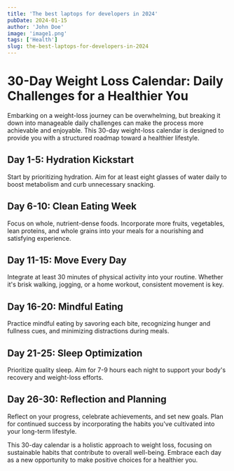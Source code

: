 ```yaml
---
title: 'The best laptops for developers in 2024'
pubDate: 2024-01-15
author: 'John Doe'
image: 'image1.png'
tags: ['Health']
slug: the-best-laptops-for-developers-in-2024
---
```

# 30-Day Weight Loss Calendar: Daily Challenges for a Healthier You

Embarking on a weight-loss journey can be overwhelming, but breaking it down into manageable daily challenges can make the process more achievable and enjoyable. This 30-day weight-loss calendar is designed to provide you with a structured roadmap toward a healthier lifestyle.

## Day 1-5: Hydration Kickstart
Start by prioritizing hydration. Aim for at least eight glasses of water daily to boost metabolism and curb unnecessary snacking.

## Day 6-10: Clean Eating Week
Focus on whole, nutrient-dense foods. Incorporate more fruits, vegetables, lean proteins, and whole grains into your meals for a nourishing and satisfying experience.

## Day 11-15: Move Every Day
Integrate at least 30 minutes of physical activity into your routine. Whether it's brisk walking, jogging, or a home workout, consistent movement is key.

## Day 16-20: Mindful Eating
Practice mindful eating by savoring each bite, recognizing hunger and fullness cues, and minimizing distractions during meals.

## Day 21-25: Sleep Optimization
Prioritize quality sleep. Aim for 7-9 hours each night to support your body's recovery and weight-loss efforts.

## Day 26-30: Reflection and Planning
Reflect on your progress, celebrate achievements, and set new goals. Plan for continued success by incorporating the habits you've cultivated into your long-term lifestyle.

This 30-day calendar is a holistic approach to weight loss, focusing on sustainable habits that contribute to overall well-being. Embrace each day as a new opportunity to make positive choices for a healthier you.
